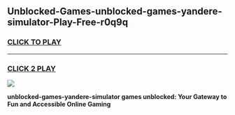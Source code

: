 
## Unblocked-Games-unblocked-games-yandere-simulator-Play-Free-r0q9q
<h3>
<a href="https://premium76.site?title=unblocked-games-yandere-simulator&ref=17A">CLICK TO PLAY</a></h3>
<hr>

<h3>
<a href="https://premium76.site?title=unblocked-games-yandere-simulator&ref=17A">CLICK 2 PLAY</a>
  
</h3>

<a href="https://premium76.site?title=unblocked-games-yandere-simulator&ref=17A"><img src="https://clearcache.store/games.png"></a>


**unblocked-games-yandere-simulator games unblocked: Your Gateway to Fun and Accessible Online Gaming**
